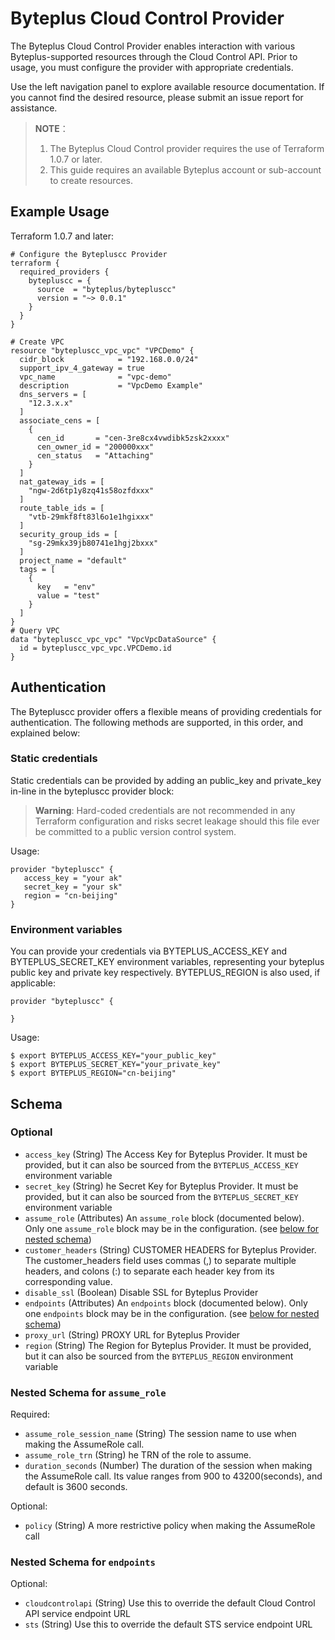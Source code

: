 # Byteplus Cloud Control Provider

The Byteplus Cloud Control Provider enables interaction with various Byteplus-supported resources through the Cloud Control API. Prior to usage, you must configure the provider with appropriate credentials.

Use the left navigation panel to explore available resource documentation. If you cannot find the desired resource, please submit an issue report for assistance.

> **NOTE**：
> 1. The Byteplus Cloud Control provider requires the use of Terraform 1.0.7 or later.
> 2. This guide requires an available Byteplus account or sub-account to create resources.

## Example Usage

Terraform 1.0.7 and later:

```shell
# Configure the Bytepluscc Provider
terraform {
  required_providers {
    bytepluscc = {
      source  = "byteplus/bytepluscc"
      version = "~> 0.0.1"
    }
  }
}

# Create VPC
resource "bytepluscc_vpc_vpc" "VPCDemo" {
  cidr_block            = "192.168.0.0/24"
  support_ipv_4_gateway = true
  vpc_name              = "vpc-demo"
  description           = "VpcDemo Example"
  dns_servers = [
    "12.3.x.x"
  ]
  associate_cens = [
    {
      cen_id       = "cen-3re8cx4vwdibk5zsk2xxxx"
      cen_owner_id = "200000xxx"
      cen_status   = "Attaching"
    }
  ]
  nat_gateway_ids = [
    "ngw-2d6tp1y8zq41s58ozfdxxx"
  ]
  route_table_ids = [
    "vtb-29mkf8ft83l6o1e1hgixxx"
  ]
  security_group_ids = [
    "sg-29mkx39jb80741e1hgj2bxxx"
  ]
  project_name = "default"
  tags = [
    {
      key   = "env"
      value = "test"
    }
  ]
}
# Query VPC
data "bytepluscc_vpc_vpc" "VpcVpcDataSource" {
  id = bytepluscc_vpc_vpc.VPCDemo.id
}
```

## Authentication

The Bytepluscc provider offers a flexible means of providing credentials for authentication. The following methods are supported, in this order, and explained below:

### Static credentials

Static credentials can be provided by adding an public_key and private_key in-line in the bytepluscc provider block:

> **Warning**:
> Hard-coded credentials are not recommended in any Terraform configuration and risks secret leakage should this file ever be committed to a public version control system.

Usage:

```shell
provider "bytepluscc" {
   access_key = "your ak"
   secret_key = "your sk"
   region = "cn-beijing"
}
```

### Environment variables

You can provide your credentials via BYTEPLUS_ACCESS_KEY and BYTEPLUS_SECRET_KEY environment variables, representing your byteplus public key and private key respectively. BYTEPLUS_REGION is also used, if applicable:

```shell
provider "bytepluscc" {

}
```

Usage:

```shell
$ export BYTEPLUS_ACCESS_KEY="your_public_key"
$ export BYTEPLUS_SECRET_KEY="your_private_key"
$ export BYTEPLUS_REGION="cn-beijing"
```

<!-- schema generated by tfplugindocs -->

## Schema

### Optional

- `access_key` (String) The Access Key for Byteplus Provider. It must be provided, but it can also be sourced from the `BYTEPLUS_ACCESS_KEY` environment variable
- `secret_key` (String) he Secret Key for Byteplus Provider. It must be provided, but it can also be sourced from the `BYTEPLUS_SECRET_KEY` environment variable
- `assume_role` (Attributes) An `assume_role` block (documented below). Only one `assume_role` block may be in the configuration. (see [below for nested schema](#nestedatt--assume_role))
- `customer_headers` (String) CUSTOMER HEADERS for Byteplus Provider. The customer_headers field uses commas (,) to separate multiple headers, and colons (:) to separate each header key from its corresponding value.
- `disable_ssl` (Boolean) Disable SSL for Byteplus Provider
- `endpoints` (Attributes) An `endpoints` block (documented below). Only one `endpoints` block may be in the configuration. (see [below for nested schema](#nestedatt--endpoints))
- `proxy_url` (String) PROXY URL for Byteplus Provider
- `region` (String) The Region for Byteplus Provider. It must be provided, but it can also be sourced from the `BYTEPLUS_REGION` environment variable


<a id="nestedatt--assume_role"></a>

### Nested Schema for `assume_role`

Required:

- `assume_role_session_name` (String) The session name to use when making the AssumeRole call.
- `assume_role_trn` (String) he TRN of the role to assume.
- `duration_seconds` (Number) The duration of the session when making the AssumeRole call. Its value ranges from 900 to 43200(seconds), and default is 3600 seconds.

Optional:

- `policy` (String) A more restrictive policy when making the AssumeRole call

<a id="nestedatt--endpoints"></a>

### Nested Schema for `endpoints`

Optional:

- `cloudcontrolapi` (String) Use this to override the default Cloud Control API service endpoint URL
- `sts` (String) Use this to override the default STS service endpoint URL